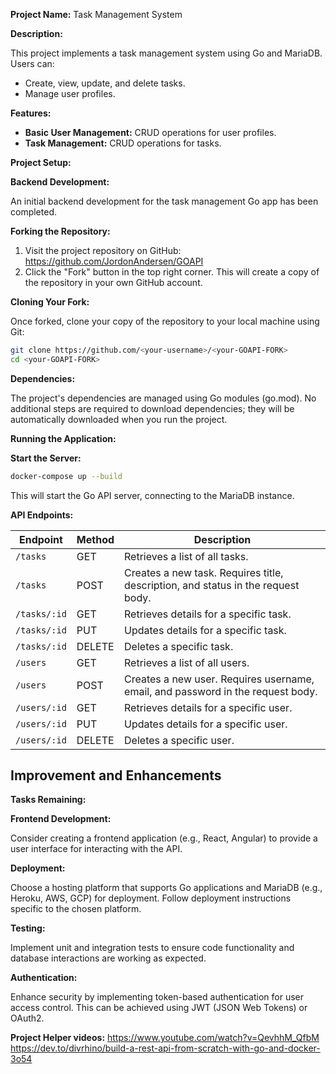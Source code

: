 **Project Name:** Task Management System


**Description:**

This project implements a task management system using Go and MariaDB. Users can:

- Create, view, update, and delete tasks.
- Manage user profiles.

**Features:**

- **Basic User Management:** CRUD operations for user profiles.
- **Task Management:** CRUD operations for tasks.



**Project Setup:**

**Backend Development:**

An initial backend development for the task management Go app has been completed.

**Forking the Repository:**

1. Visit the project repository on GitHub: https://github.com/JordonAndersen/GOAPI
2. Click the "Fork" button in the top right corner. This will create a copy of the repository in your own GitHub account.

**Cloning Your Fork:**

Once forked, clone your copy of the repository to your local machine using Git:

   ```bash
   git clone https://github.com/<your-username>/<your-GOAPI-FORK>
   cd <your-GOAPI-FORK>
   ```

**Dependencies:**

The project's dependencies are managed using Go modules (go.mod). No additional steps are required to download dependencies; they will be automatically downloaded when you run the project.


**Running the Application:**

**Start the Server:**

   ```bash
   docker-compose up --build
   ```

   This will start the Go API server, connecting to the MariaDB instance.


**API Endpoints:**

| Endpoint     | Method | Description                                                               |
|--------------|--------|---------------------------------------------------------------------------|
| `/tasks`     | GET    | Retrieves a list of all tasks.                                            |
| `/tasks`     | POST   | Creates a new task. Requires title, description, and status in the request body. |
| `/tasks/:id` | GET    | Retrieves details for a specific task.                                    |
| `/tasks/:id` | PUT    | Updates details for a specific task.                                      |
| `/tasks/:id` | DELETE | Deletes a specific task.                                                  |
| `/users`     | GET    | Retrieves a list of all users.                                            |
| `/users`     | POST   | Creates a new user. Requires username, email, and password in the request body. |
| `/users/:id` | GET    | Retrieves details for a specific user.                                    |
| `/users/:id` | PUT    | Updates details for a specific user.                                      |
| `/users/:id` | DELETE | Deletes a specific user.                                                  |


## Improvement and Enhancements

**Tasks Remaining:**

**Frontend Development:**

Consider creating a frontend application (e.g., React, Angular) to provide a user interface for interacting with the API.

**Deployment:**

Choose a hosting platform that supports Go applications and MariaDB (e.g., Heroku, AWS, GCP) for deployment. Follow deployment instructions specific to the chosen platform.

**Testing:**

Implement unit and integration tests to ensure code functionality and database interactions are working as expected.

**Authentication:**

Enhance security by implementing token-based authentication for user access control. This can be achieved using JWT (JSON Web Tokens) or OAuth2.



**Project Helper videos:**
https://www.youtube.com/watch?v=QevhhM_QfbM
https://dev.to/divrhino/build-a-rest-api-from-scratch-with-go-and-docker-3o54
